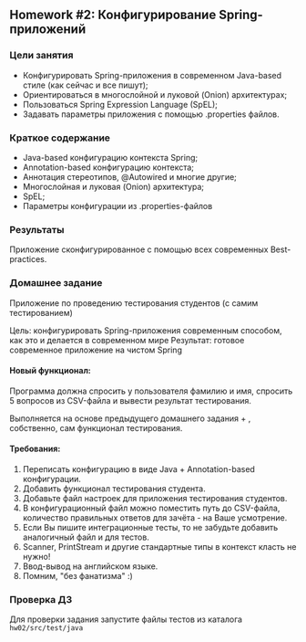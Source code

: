 ## Homework #2: Конфигурирование Spring-приложений

### Цели занятия
- Конфигурировать Spring-приложения в современном Java-based стиле (как сейчас и все пишут);
- Ориентироваться в многослойной и луковой (Onion) архитектурах;
- Пользоваться Spring Expression Language (SpEL);
- Задавать параметры приложения c помощью .properties файлов.

### Краткое содержание
- Java-based конфигурацию контекста Spring;
- Annotation-based конфигурацию контекста;
- Аннотация стереотипов, @Autowired и многие другие;
- Многослойная и луковая (Onion) архитектура;
- SpEL;
- Параметры конфигурации из .properties-файлов

### Результаты
Приложение сконфигурированное с помощью всех современных Best-practices.

### Домашнее задание
Приложение по проведению тестирования студентов (с самим тестированием)

Цель: конфигурировать Spring-приложения современным способом, как это и делается в современном мире Результат: готовое современное приложение на чистом Spring

#### Новый функционал:

Программа должна спросить у пользователя фамилию и имя, спросить 5 вопросов из CSV-файла и вывести результат тестирования.

Выполняется на основе предыдущего домашнего задания + , собственно, сам функционал тестирования.

#### Требования:
1. Переписать конфигурацию в виде Java + Annotation-based конфигурации.
2. Добавить функционал тестирования студента.
3. Добавьте файл настроек для приложения тестирования студентов.
4. В конфигурационный файл можно поместить путь до CSV-файла, количество правильных ответов для зачёта - на Ваше усмотрение.
5. Если Вы пишите интеграционные тесты, то не забудьте добавить аналогичный файл и для тестов.
6. Scanner, PrintStream и другие стандартные типы в контекст класть не нужно!
7. Ввод-вывод на английском языке.
8. Помним, "без фанатизма" :)

### Проверка ДЗ
Для проверки задания запустите файлы тестов из каталога `hw02/src/test/java`
